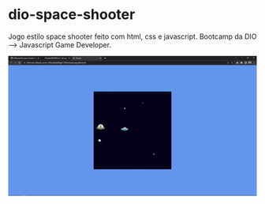 # dio-space-shooter

Jogo estilo space shooter feito com html, css e javascript. Bootcamp da DIO --> Javascript Game Developer.

![My Image](img/sample_01.png)